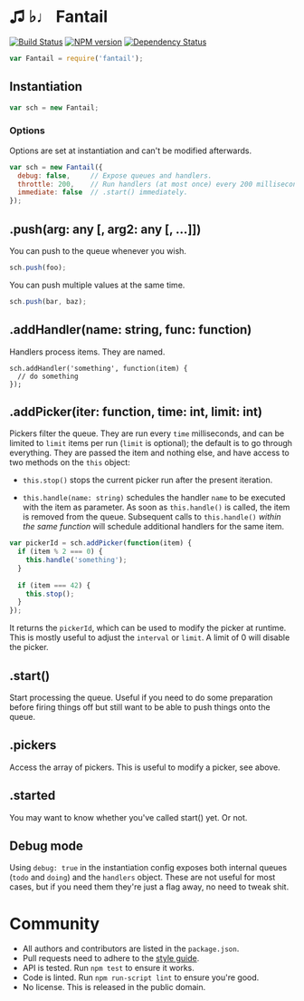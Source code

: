 ♫ ♭♩ Fantail
============

[![Build Status](https://travis-ci.org/passcod/fantail.png)](//travis-ci.org/passcod/fantail)
[![NPM version](https://badge.fury.io/js/fantail.png)](//npmjs.org/package/fantail)
[![Dependency Status](https://gemnasium.com/passcod/fantail.png)](//gemnasium.com/passcod/fantail)

```javascript
var Fantail = require('fantail');
```


## Instantiation

```javascript
var sch = new Fantail;
```

### Options

Options are set at instantiation and can't be modified afterwards.

```javascript
var sch = new Fantail({
  debug: false,     // Expose queues and handlers.
  throttle: 200,    // Run handlers (at most once) every 200 milliseconds
  immediate: false  // .start() immediately.
});
```


## .push(arg: any [, arg2: any [, …]])

You can push to the queue whenever you wish.

```javascript
sch.push(foo);
```

You can push multiple values at the same time.

```javascript
sch.push(bar, baz);
```


## .addHandler(name: string, func: function)

Handlers process items. They are named.

```javacript
sch.addHandler('something', function(item) {
  // do something
});
```


## .addPicker(iter: function, time: int, limit: int)

Pickers filter the queue. They are run every `time` milliseconds, and can
be limited to `limit` items per run (`limit` is optional); the default is to go
through everything. They are passed the item and nothing else, and have access
to two methods on the `this` object:

- `this.stop()` stops the current picker run after the present iteration.

- `this.handle(name: string)` schedules the handler `name` to be
  executed with the item as parameter. As soon as `this.handle()`
  is called, the item is removed from the queue. Subsequent calls
  to `this.handle()` *within the same function* will schedule
  additional handlers for the same item.

```javascript
var pickerId = sch.addPicker(function(item) {
  if (item % 2 === 0) {
    this.handle('something');
  }
  
  if (item === 42) {
    this.stop();
  }
});
```

It returns the `pickerId`, which can be used to modify the picker at runtime.
This is mostly useful to adjust the `interval` or `limit`. A limit of 0 will
disable the picker.


## .start()

Start processing the queue. Useful if you need to do some preparation before
firing things off but still want to be able to push things onto the queue.


## .pickers

Access the array of pickers. This is useful to modify a picker, see above.


## .started

You may want to know whether you've called start() yet. Or not.

## Debug mode

Using `debug: true` in the instantiation config exposes both internal queues
(`todo` and `doing`) and the `handlers` object. These are not useful for most
cases, but if you need them they're just a flag away, no need to tweak shit.


Community
=========

- All authors and contributors are listed in the `package.json`.
- Pull requests need to adhere to the [style guide].
- API is tested. Run `npm test` to ensure it works.
- Code is linted. Run `npm run-script lint` to ensure you're good.
- No license. This is released in the public domain.

[style guide]: //github.com/passcod/node-style-guide